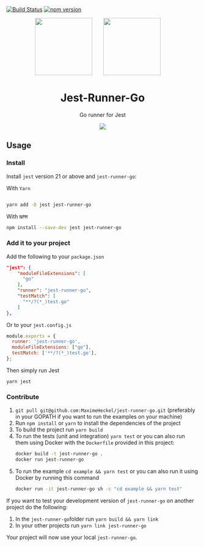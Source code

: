 [![Build Status](https://travis-ci.org/MaximeHeckel/jest-runner-go.svg?branch=master)](https://travis-ci.org/MaximeHeckel/jest-runner-go) [![npm version](https://badge.fury.io/js/jest-runner-go.svg)](https://badge.fury.io/js/jest-runner-go)

<div align="center">
  <img width="150" height="150" src="https://newrelic.com/assets/pages/golang/go-mascot.svg">
  <a href="https://facebook.github.io/jest/">
	<img width="150" height="150" vspace="" hspace="25" src="https://cdn.worldvectorlogo.com/logos/jest.svg">
  </a>
  <h1>Jest-Runner-Go</h1>
  <p>Go runner for Jest</p>
</div>


<div align="center">
  <img src="https://i.imgur.com/xMJ6Agb.gif">
</div>

## Usage

### Install

Install `jest` version 21 or above and `jest-runner-go`:

With `Yarn`

```bash

yarn add -D jest jest-runner-go
```


With `NPM`

```bash
npm install --save-dev jest jest-runner-go
```

### Add it to your project

Add the following to your `package.json`
```json
"jest": {
	"moduleFileExtensions": [
	  "go"
	],
	"runner": "jest-runner-go",
	"testMatch": [
	  "**/?(*_)test.go"
	]
},
```

Or to your `jest.config.js`
```js
module.exports = {
  runner: 'jest-runner-go',
  moduleFileExtensions: ["go"],
  testMatch: ['**/?(*_)test.go'],
};
```

Then simply run Jest
```
yarn jest
```

### Contribute

1. `git pull git@github.com:MaximeHeckel/jest-runner-go.git` (preferably in your GOPATH if you want to run the examples on your machine)
2. Run `npm install` or `yarn` to install the dependencies of the project
3. To build the project run `yarn build`
4. To run the tests (unit and integration) `yarn test` or
   you can also run them using Docker with the `Dockerfile` provided in this project:
   ```bash
   docker build -t jest-runner-go .
   docker run jest-runner-go
   ```
5. To run the example `cd example && yarn test` or
   you can also run it using Docker by running this command
   ```bash
   docker run -it jest-runner-go sh -c "cd example && yarn test"
   ```

If you want to test your development version of `jest-runner-go` on another project do the following:

1. In the `jest-runner-go`folder run `yarn build && yarn link`
2. In your other projects run `yarn link jest-runner-go`

Your project will now use your local `jest-runner-go`.

